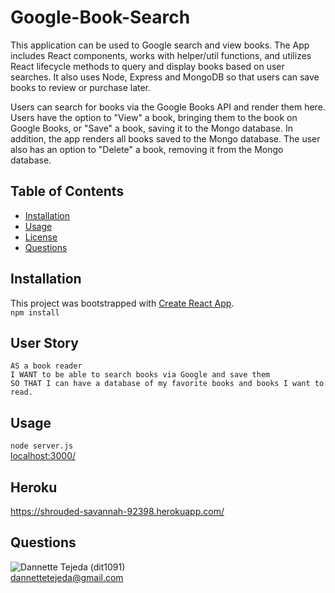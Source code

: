# Google-Book-Search

This application can be used to Google search and view books. The App includes React components, works with helper/util functions, and utilizes React lifecycle methods to query and display books based on user searches. It also uses Node, Express and MongoDB so that users can save books to review or purchase later.

Users can search for books via the Google Books API and render them here. Users have the option to "View" a book, bringing them to the book on Google Books, or "Save" a book, saving it to the Mongo database. In addition, the app renders all books saved to the Mongo database. The user also has an option to "Delete" a book, removing it from the Mongo database.

## Table of Contents 
* [Installation](#installation) 
* [Usage](#usage) 
* [License](#license) 
* [Questions](#questions) 


## Installation 
 This project was bootstrapped with [Create React App](https://github.com/facebook/create-react-app).
 \
 `npm install`

## User Story
`AS a book reader`
\
`I WANT to be able to search books via Google and save them`
\
`SO THAT I can have a database of my favorite books and books I want to read.`

## Usage 
 `node server.js`
 \
 [localhost:3000/](https://http://localhost:3000/)
 
 ## Heroku
https://shrouded-savannah-92398.herokuapp.com/


## Questions 
![Dannette Tejeda](https://i.ibb.co/pK5PBgc/Icon.png) (dit1091)  
[dannettetejeda@gmail.com](mailto:dannettetejeda@gmail.com)

